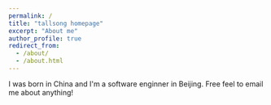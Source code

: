 ```yaml
---
permalink: /
title: "tallsong homepage"
excerpt: "About me"
author_profile: true
redirect_from: 
  - /about/
  - /about.html
---
```


I was born in China and I'm a software enginner in Beijing. Free feel to email me about anything!
